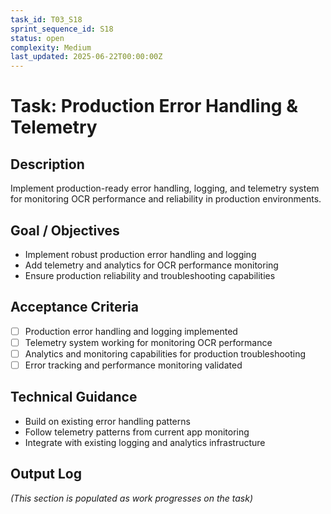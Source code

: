 ```yaml
---
task_id: T03_S18
sprint_sequence_id: S18
status: open
complexity: Medium
last_updated: 2025-06-22T00:00:00Z
---
```


# Task: Production Error Handling & Telemetry

## Description
Implement production-ready error handling, logging, and telemetry system for monitoring OCR performance and reliability in production environments.

## Goal / Objectives
- Implement robust production error handling and logging
- Add telemetry and analytics for OCR performance monitoring
- Ensure production reliability and troubleshooting capabilities

## Acceptance Criteria
- [ ] Production error handling and logging implemented
- [ ] Telemetry system working for monitoring OCR performance
- [ ] Analytics and monitoring capabilities for production troubleshooting
- [ ] Error tracking and performance monitoring validated

## Technical Guidance
- Build on existing error handling patterns
- Follow telemetry patterns from current app monitoring
- Integrate with existing logging and analytics infrastructure

## Output Log
*(This section is populated as work progresses on the task)*
